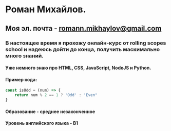 # Роман Михайлов.
## Моя эл. почта - romann.mikhaylov@gmail.com
### В настоящее время я прохожу онлайн-курс от rolling scopes school и надеюсь дойти до конца, получить маскимально много знаний.
#### Уже немного знаю про HTML, CSS, JavaScript, NodeJS и Python.
#### Пример кода:
```javascript
const isOdd = (num) => {
    return num % 2 == 1 ? 'Odd' : 'Even"
}
```
#### Образование - среднее незаконченное
#### Уровень английского языка - B1